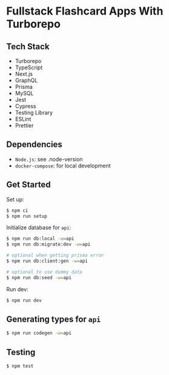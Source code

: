 # Fullstack Flashcard Apps With Turborepo

## Tech Stack

- Turborepo
- TypeScript
- Next.js
- GraphQL
- Prisma
- MySQL
- Jest
- Cypress
- Testing Library
- ESLint
- Prettier

## Dependencies

- `Node.js`: see .node-version
- `docker-compose`: for local development

## Get Started

Set up:

```bash
$ npm ci
$ npm run setup
```

Initialize database for `api`:

```bash
$ npm run db:local -w=api
$ npm run db:migrate:dev -w=api

# optional when getting prisma error
$ npm run db:client:gen -w=api

# optional to use dummy data
$ npm run db:seed -w=api
```

Run dev:

```bash
$ npm run dev
```

## Generating types for `api`

```bash
$ npm run codegen -w=api
```

## Testing

```bash
$ npm test
```
